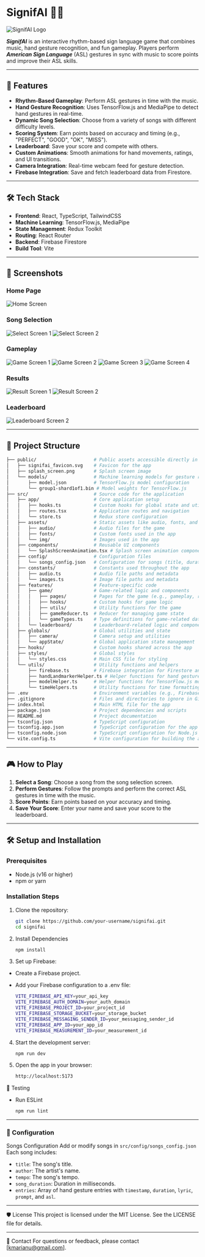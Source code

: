 # SignifAI 🎵🤟

<img src="./src/assets/readme/main_img.png" alt="SignifAI Logo"/>

***SignifAI*** is an interactive rhythm-based sign language game that combines music, hand gesture recognition, and fun gameplay. Players perform ***American Sign Language*** (ASL) gestures in sync with music to score points and improve their ASL skills.

---

## 🚀 Features

- **Rhythm-Based Gameplay**: Perform ASL gestures in time with the music.
- **Hand Gesture Recognition**: Uses TensorFlow.js and MediaPipe to detect hand gestures in real-time.
- **Dynamic Song Selection**: Choose from a variety of songs with different difficulty levels.
- **Scoring System**: Earn points based on accuracy and timing (e.g., "PERFECT", "GOOD", "OK", "MISS").
- **Leaderboard**: Save your score and compete with others.
- **Custom Animations**: Smooth animations for hand movements, ratings, and UI transitions.
- **Camera Integration**: Real-time webcam feed for gesture detection.
- **Firebase Integration**: Save and fetch leaderboard data from Firestore.

---

## 🛠️ Tech Stack

- **Frontend**: React, TypeScript, TailwindCSS
- **Machine Learning**: TensorFlow.js, MediaPipe
- **State Management**: Redux Toolkit
- **Routing**: React Router
- **Backend**: Firebase Firestore
- **Build Tool**: Vite

---

## 📸 Screenshots

### Home Page
<img src="./src/assets/readme/home_screen.png" alt="Home Screen">

### Song Selection
<img src="./src/assets/readme/select_screen1.png" alt="Select Screen 1">
<img src="./src/assets/readme/select_screen2.png" alt="Select Screen 2">

### Gameplay
<img src="./src/assets/readme/game_perfect.png" alt="Game Screen 1">
<img src="./src/assets/readme/game_good.png" alt="Game Screen 2">
<img src="./src/assets/readme/game_ok.png" alt="Game Screen 3">
<img src="./src/assets/readme/game_miss.png" alt="Game Screen 4">

### Results
<img src="./src/assets/readme/result_img1.png" alt="Result Screen 1">
<img src="./src/assets/readme/result_img2.png" alt="Result Screen 2">

### Leaderboard
<img src="./src/assets/readme/leaderboard_img.png" alt="Leaderboard Screen 2">

---

## 📂 Project Structure

```bash
├── public/                     # Public assets accessible directly in the browser
│   ├── signifai_favicon.svg    # Favicon for the app
│   ├── splash_screen.png       # Splash screen image
│   └── models/                 # Machine learning models for gesture recognition
│       ├── model.json          # TensorFlow.js model configuration
│       └── group1-shard1of1.bin # Model weights for TensorFlow.js
├── src/                        # Source code for the application
│   ├── app/                    # Core application setup
│   │   ├── hooks.ts            # Custom hooks for global state and utilities
│   │   ├── routes.tsx          # Application routes and navigation
│   │   └── store.ts            # Redux store configuration
│   ├── assets/                 # Static assets like audio, fonts, and images
│   │   ├── audio/              # Audio files for the game
│   │   ├── fonts/              # Custom fonts used in the app
│   │   └── img/                # Images used in the app
│   ├── components/             # Reusable UI components
│   │   └── SplashScreenAnimation.tsx # Splash screen animation component
│   ├── config/                 # Configuration files
│   │   └── songs_config.json   # Configuration for songs (title, duration, gestures, etc.)
│   ├── constants/              # Constants used throughout the app
│   │   ├── audio.ts            # Audio file paths and metadata
│   │   └── images.ts           # Image file paths and metadata
│   ├── features/               # Feature-specific code
│   │   ├── game/               # Game-related logic and components
│   │   │   ├── pages/          # Pages for the game (e.g., gameplay, results)
│   │   │   ├── hooks/          # Custom hooks for game logic
│   │   │   ├── utils/          # Utility functions for the game
│   │   │   ├── gameReducer.ts  # Reducer for managing game state
│   │   │   └── gameTypes.ts    # Type definitions for game-related data
│   │   └── leaderboard/        # Leaderboard-related logic and components
│   ├── globals/                # Global utilities and state
│   │   ├── camera/             # Camera setup and utilities
│   │   └── appState/           # Global application state management
│   ├── hooks/                  # Custom hooks shared across the app
│   ├── styles/                 # Global styles
│   │   └── styles.css          # Main CSS file for styling
│   └── utils/                  # Utility functions and helpers
│       ├── firebase.ts         # Firebase integration for Firestore and authentication
│       ├── handLandmarkerHelper.ts # Helper functions for hand gesture recognition
│       ├── modelHelper.ts      # Helper functions for TensorFlow.js model loading
│       └── timeHelpers.ts      # Utility functions for time formatting and calculations
├── .env                        # Environment variables (e.g., Firebase configuration)
├── .gitignore                  # Files and directories to ignore in Git
├── index.html                  # Main HTML file for the app
├── package.json                # Project dependencies and scripts
├── README.md                   # Project documentation
├── tsconfig.json               # TypeScript configuration
├── tsconfig.app.json           # TypeScript configuration for the app
├── tsconfig.node.json          # TypeScript configuration for Node.js
└── vite.config.ts              # Vite configuration for building the app
```

---

## 🎮 How to Play

1. **Select a Song**: Choose a song from the song selection screen.
2. **Perform Gestures**: Follow the prompts and perform the correct ASL gestures in time with the music.
3. **Score Points**: Earn points based on your accuracy and timing.
4. **Save Your Score**: Enter your name and save your score to the leaderboard.

---

## 🛠️ Setup and Installation

### Prerequisites
- Node.js (v16 or higher)
- npm or yarn

### Installation Steps
1. Clone the repository:
   ```bash
   git clone https://github.com/your-username/signifai.git
   cd signifai
   ```

2. Install Dependencies
    ```bash
    npm install
    ```

3. Set up Firebase:
  - Create a Firebase project.
  - Add your Firebase configuration to a .env file:

    ```bash
    VITE_FIREBASE_API_KEY=your_api_key
    VITE_FIREBASE_AUTH_DOMAIN=your_auth_domain
    VITE_FIREBASE_PROJECT_ID=your_project_id
    VITE_FIREBASE_STORAGE_BUCKET=your_storage_bucket
    VITE_FIREBASE_MESSAGING_SENDER_ID=your_messaging_sender_id
    VITE_FIREBASE_APP_ID=your_app_id
    VITE_FIREBASE_MEASUREMENT_ID=your_measurement_id
    ```

4. Start the development server:
    ```bash
    npm run dev
    ```

5. Open the app in your browser:
    ```bash
    http://localhost:5173
    ```

🧪 Testing
  - Run ESLint
  
    ```bash
    npm run lint
    ```

---

### 📖 Configuration
Songs Configuration
  Add or modify songs in `src/config/songs_config.json` Each song includes:

  - `title`: The song's title.
  - `author`: The artist's name.
  - `tempo`: The song's tempo.
  - `song_duration`: Duration in milliseconds.
  - `entries`: Array of hand gesture entries with `timestamp`, `duration`, `lyric`, `prompt`, and `asl`.

---

🛡️ License
This project is licensed under the MIT License. See the LICENSE file for details.

--- 

📧 Contact
For questions or feedback, please contact [kmarianu@gmail.com].